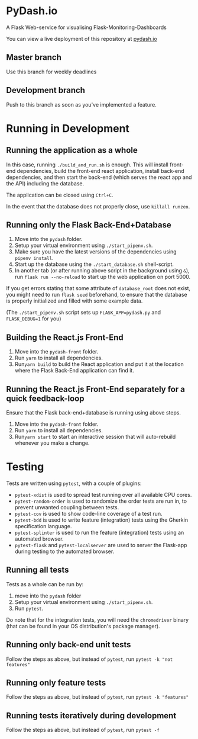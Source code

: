 # PyDash.io
A Flask Web-service for visualising Flask-Monitoring-Dashboards

You can view a live deployment of this repository at [pydash.io](http://pydash.io)

## Master branch
Use this branch for weekly deadlines

## Development branch
Push to this branch as soon as you've implemented a feature.

# Running in Development

## Running the application as a whole

In this case, running `./build_and_run.sh` is enough. This will install front-end dependencies, build the front-end react application, install back-end dependencies, and then start the back-end (which serves the react app and the API) including the database.

The application can be closed using `Ctrl+C`.

In the event that the database does not properly close, use `killall runzeo`.

## Running only the Flask Back-End+Database

1. Move into the `pydash` folder.
2. Setup your virtual environment using `./start_pipenv.sh`.
3. Make sure you have the latest versions of the dependencies using `pipenv install`.
3. Start up the database using the `./start_database.sh` shell-script.
4. In another tab (or after running above script in the background using `&`), run `flask run --no-reload` to start up the web application on port 5000.

If you get errors stating that some attribute of `database_root` does not exist, you might need to run `flask seed` beforehand, to
ensure that the database is properly initialized and filled with some example data.

(The `./start_pipenv.sh` script sets up `FLASK_APP=pydash.py` and `FLASK_DEBUG=1` for you)

## Building the React.js Front-End

1. Move into the `pydash-front` folder.
2. Run `yarn` to install all dependencies.
3. Run`yarn build` to build the React application and put it at the location where the Flask Back-End application can find it.

## Running the React.js Front-End separately for a quick feedback-loop

Ensure that the Flask back-end+database is running using above steps.

1. Move into the `pydash-front` folder.
2. Run `yarn` to install all dependencies.
3. Run`yarn start` to start an interactive session that will auto-rebuild whenever you make a change.

# Testing

Tests are written using `pytest`, with a couple of plugins:

- `pytest-xdist` is used to spread test running over all available CPU cores.
- `pytest-random-order` is used to randomize the order tests are run in, to prevent unwanted coupling between tests.
- `pytest-cov` is used to show code-line coverage of a test run.
- `pytest-bdd` is used to write feature (integration) tests using the Gherkin specification language.
- `pytest-splinter` is used to run the feature (integration) tests using an automated browser.
- `pytest-flask` and `pytest-localserver` are used to server the Flask-app during testing to the automated browser.

## Running all tests

Tests as a whole can be run by:

1. move into the `pydash` folder
2. Setup your virtual environment using `./start_pipenv.sh`.
3. Run `pytest`.

Do note that for the integration tests, you will need the `chromedriver` binary (that can be found in your OS distribution's package manager).

## Running only back-end unit tests

Follow the steps as above, but instead of `pytest`, run `pytest -k "not features"`

## Running only feature tests

Follow the steps as above, but instead of `pytest`, run `pytest -k "features"`

## Running tests iteratively during development

Follow the steps as above, but instead of `pytest`, run `pytest -f`
